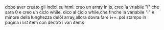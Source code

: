 dopo aver creato gli indici su html.
 creo un array in js,
 creo la vriabile "i" che sara 0 e creo un ciclo while.
 dico al ciclo while,che finche la variabile "i" è minore della lunghezza delòl array,allora dovra fare i++.
 poi stampo in pagina i list item con dentro i vari items